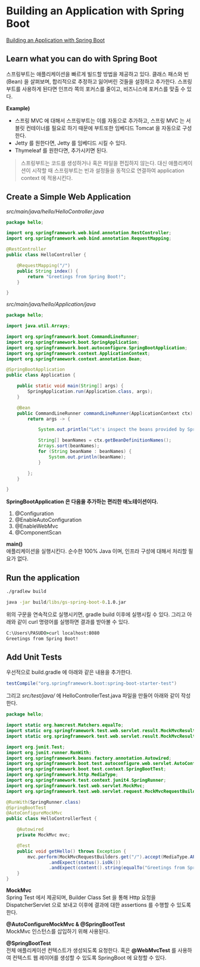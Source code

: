 # Building an Application with Spring Boot
[Building an Application with Spring Boot](https://spring.io/guides/gs/spring-boot/)

## Learn what you can do with Spring Boot
스프링부트는 애플리케이션을 빠르게 빌드할 방법을 제공하고 있다. 클래스 패스와 빈(Bean) 을 살펴보며, 합리적으로 추정하고 잃어버린 것들을 설정하고 추가한다. 스프링부트를 사용하게 된다면 인프라 쪽의 포커스를 줄이고, 비즈니스에 포커스를 맞출 수 있다.

__Example)__  
- 스프링 MVC 에 대해서 스프링부트는 이를 자동으로 추가하고, 스프링 MVC 는 서블릿 컨테이너를 필요로 하기 때문에 부트또한 임베디드 Tomcat 을 자동으로 구성한다.
- Jetty 를 원한다면, Jetty 를 임베디드 시킬 수 있다.
- Thymeleaf 를 원한다면, 추가시키면 된다.

> 스프링부트는 코드를 생성하거나 혹은 파일을 편집하지 않는다. 대신 애플리케이션이 시작할 때 스프링부트는 빈과 설정들을 동적으로 연결하여 application context 에 적용시킨다.

## Create a Simple Web Application
_src/main/java/hello/HelloController.java_
```java
package hello;

import org.springframework.web.bind.annotation.RestController;
import org.springframework.web.bind.annotation.RequestMapping;

@RestController
public class HelloController {

    @RequestMapping("/")
    public String index() {
        return "Greetings from Spring Boot!";
    }

}
```
   
_src/main/java/hello/Application/java_
```java
package hello;

import java.util.Arrays;

import org.springframework.boot.CommandLineRunner;
import org.springframework.boot.SpringApplication;
import org.springframework.boot.autoconfigure.SpringBootApplication;
import org.springframework.context.ApplicationContext;
import org.springframework.context.annotation.Bean;

@SpringBootApplication
public class Application {

    public static void main(String[] args) {
        SpringApplication.run(Application.class, args);
    }

    @Bean
    public CommandLineRunner commandLineRunner(ApplicationContext ctx) {
        return args -> {

            System.out.println("Let's inspect the beans provided by Spring Boot:");

            String[] beanNames = ctx.getBeanDefinitionNames();
            Arrays.sort(beanNames);
            for (String beanName : beanNames) {
                System.out.println(beanName);
            }

        };
    }

}
```
__SpringBootApplication 은 다음을 추가하는 편리한 애노테이션이다.__   
1. @Configuration
2. @EnableAutoConfiguration
3. @EnableWebMvc
4. @ComponentScan

__main()__  
애플리케이션을 실행시킨다. 순수한 100% Java 이며, 인프라 구성에 대해서 처리할 필요가 없다.

## Run the application
```cmd
./gradlew build
```

```cmd
java -jar build/libs/gs-spring-boot-0.1.0.jar
```

위의 구문을 연속적으로 실행시키면, gradle build 이후에 실행시킬 수 있다. 그리고 아래와 같이 curl 명령어를 실행하면 결과를 받아볼 수 있다.
```cmd
C:\Users\PASUDO>curl localhost:8080
Greetings from Spring Boot!
```

## Add Unit Tests
우선적으로 build.gradle 에 아래와 같은 내용을 추가한다. 
```gradle
testCompile("org.springframework.boot:spring-boot-starter-test")
```
   
그리고 _src/test/java/_ 에 HelloControllerTest.java 파일을 만들어 아래와 같이 작성한다.
```java
package hello;

import static org.hamcrest.Matchers.equalTo;
import static org.springframework.test.web.servlet.result.MockMvcResultMatchers.content;
import static org.springframework.test.web.servlet.result.MockMvcResultMatchers.status;

import org.junit.Test;
import org.junit.runner.RunWith;
import org.springframework.beans.factory.annotation.Autowired;
import org.springframework.boot.test.autoconfigure.web.servlet.AutoConfigureMockMvc;
import org.springframework.boot.test.context.SpringBootTest;
import org.springframework.http.MediaType;
import org.springframework.test.context.junit4.SpringRunner;
import org.springframework.test.web.servlet.MockMvc;
import org.springframework.test.web.servlet.request.MockMvcRequestBuilders;

@RunWith(SpringRunner.class)
@SpringBootTest
@AutoConfigureMockMvc
public class HelloControllerTest {

    @Autowired
    private MockMvc mvc;

    @Test
    public void getHello() throws Exception {
        mvc.perform(MockMvcRequestBuilders.get("/").accept(MediaType.APPLICATION_JSON))
                .andExpect(status().isOk())
                .andExpect(content().string(equalTo("Greetings from Spring Boot!")));
    }
}
```
__MockMvc__  
Spring Test 에서 제공되며, Builder Class Set 을 통해 Http 요청을 DispatcherServlet 으로 보내고 이후에 결과에 대한 assertions 를 수행할 수 있도록 한다.   
   
__@AutoConfigureMockMvc & @SpringBootTest__   
MockMvc 인스턴스를 삽입하기 위해 사용된다.

__@SpringBootTest__   
전체 애플리케이션 컨텍스트가 생성되도록 요청한다. 혹은 __@WebMvcTest__ 를 사용하여 컨텍스트 웹 레이어를 생성할 수 있도록 SpringBoot 에 요청할 수 있다.
